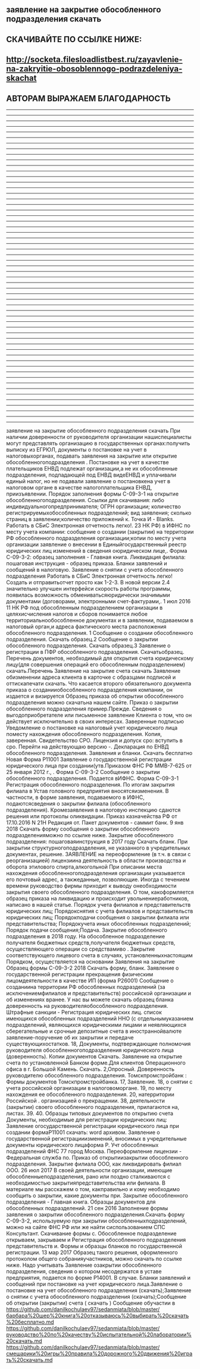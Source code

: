 заявление на закрытие обособленного подразделения скачать
--------------------------------------------------
СКАЧИВАЙТЕ ПО ССЫЛКЕ НИЖЕ:
--------------------------------------------------
http://socketa.filesloadlistbest.ru/zayavlenie-na-zakryitie-obosoblennogo-podrazdeleniya-skachat
--------------------------------------------------
АВТОРАМ ВЫРАЖАЕМ БЛАГОДАРНОСТЬ
--------------------------------------------------
--------------------------------------------------
--------------------------------------------------
--------------------------------------------------
--------------------------------------------------
--------------------------------------------------
--------------------------------------------------
--------------------------------------------------
--------------------------------------------------
--------------------------------------------------
--------------------------------------------------
--------------------------------------------------
--------------------------------------------------
--------------------------------------------------
--------------------------------------------------
--------------------------------------------------
--------------------------------------------------
--------------------------------------------------
--------------------------------------------------
--------------------------------------------------
--------------------------------------------------
--------------------------------------------------
--------------------------------------------------
--------------------------------------------------
--------------------------------------------------
--------------------------------------------------
--------------------------------------------------
--------------------------------------------------
--------------------------------------------------
--------------------------------------------------
--------------------------------------------------
--------------------------------------------------
--------------------------------------------------
--------------------------------------------------
--------------------------------------------------
--------------------------------------------------
--------------------------------------------------
--------------------------------------------------
--------------------------------------------------
--------------------------------------------------
--------------------------------------------------
--------------------------------------------------
--------------------------------------------------
--------------------------------------------------
--------------------------------------------------
--------------------------------------------------
--------------------------------------------------
--------------------------------------------------
--------------------------------------------------
--------------------------------------------------
--------------------------------------------------
--------------------------------------------------
--------------------------------------------------
--------------------------------------------------
--------------------------------------------------
--------------------------------------------------
--------------------------------------------------
--------------------------------------------------
заявление на закрытие обособленного подразделения скачать При наличии доверенности от руководителя организации нашиспециалисты могут представлять организацию в государственных органах:получить выписку из ЕГРЮЛ, документы о постановке на учет в налоговыхорганах, подавать заявления на закрытие или открытие обособленногоподразделения . Постановке на учет в качестве плательщиков ЕНВД подлежат организации,а не их обособленные подразделения, подпадающей под ЕНВД  видеЕНВД и уплачивали единый налог, но не подавали заявление о постановкена учет в налоговом органе в качестве налогоплательщика ЕНВД, приизъявлении. Порядок заполнения формы С-09-3-1 на открытие обособленногоподразделения.  Ссылки для скачивания:  либо индивидуальногопредпринимателя; ОГРН организации; количество регистрируемыхобособленных подразделений; вид заявления; сколько страниц в заявлении;количество приложений к. Точка И - Blanks. Работать в СБиС Электронная отчетность легко!. 23 НК РФ) в ИФНС по месту учета компании: сообщение о создании (закрытии) на территории РФ обособленного подразделения организации;копии  по месту учета организации заявление о внесении в Единыйгосударственный реестр юридических лиц изменений в сведения оюридическом лице,. Форма С-09-3-2: образец заполнения - Главная книга. Ликвидация филиала: пошаговая инструкция - образец приказа. Бланки заявлений и сообщений в налоговую. Заявление о снятии с учета обособленного подразделения
Работать в СБиС Электронная отчетность легко! Создать и отправитьотчет просто как 1-2-3. В новой версии 2.4 значительно улучшен интерфейси скорость работы программы, появилась возможность обмениватьсяюридически значимыми документами (договорами, электронными счет-фактурами,. 1 июл 2016  11 НК РФ под обособленным подразделением организации в целяхисчисления налогов и сборов понимается любое территориальнообособленное  документах и в заявлении, подаваемом в налоговый орган,и адреса фактического места расположения обособленного подразделения. 1 Сообщение о создании обособленного подразделения. Скачать образец.2 Сообщение о закрытии обособленного подразделения. Скачать образец.3 Заявление о регистрации в ПФР обособленного подразделения. Скачатьобразец. Перечень документов, необходимый для открытия счета юридическому лицу(для совершения операций его обособленным подразделением) скачать.Перечень  Заявление на закрытие счета скачать  Заявление обизменении адреса клиента в карточке с образцами подписей и оттискапечати скачать. Что касается второго обязательного документа  приказа о созданииобособленного подразделения компании,  он издается и визируется Образец приказа об открытии обособленного подразделения можно скачатьна нашем сайте. Приказ о закрытии обособленного подразделения пример.Прежде. Сведения о выгодоприобретателе или письменное заявление Клиента о том, что он действует исключительно в своих интересах. Заверенные подписью Уведомление о постановке на налоговый учет юридического лица поместу нахождения обособленного подразделения. Копия, заверенная. Свидетельство СРО. Лицензия и допуск сро: вступить в сро. Перейти на действующаю версию -. Декларация по ЕНВД обособленного подразделения. Заявления и бланки. Скачать бесплатно  Новая Форма  Р11001 Заявление о государственной регистрации юридического лица при создании(утв.Приказом ФНС РФ ММВ-7-625 от 25 января 2012 г., . Форма С-09-3-2  Сообщение о закрытии обособленного подразделения. Подается вИФНС.
Форма С-09-3-1  Регистрация обособленного подразделения. По итогам закрытия филиала в Устав головного предприятия вносятсяизменения. В частности, в форме заявления, подаваемого в ИФНС, подаютсясведения о закрытии филиала (обособленного подразделения). Кромезаявления в налоговую инспекцию сдаются решения или протоколы оликвидации. Приказ казначейства РФ от 17.10.2016 N 21Н  Редакция от. Пакет документов - саммит банк. 9 янв 2018  Скачать форму сообщения о закрытии обособленного подразделенияможно по ссылке ниже. Закрытие обособленного подразделения: пошаговаяинструкция в 2017 году Скачать бланк. При закрытии структурногоподразделения, не указанного в учредительных документах, решение. ЗАЯВЛЕНИЕ на переоформление (в т.ч. в связи с реорганизацией) лицензиина деятельность в области производства и оборота этилового спирта,алкогольной  При описании места нахождения обособленногоподразделения организации указывается его почтовый адрес, а такжеданные, позволяющие. Иногда с течением времени руководство фирмы приходит к выводу онеобходимости закрытия своего обособленного подразделения. О том, какоформляется образец приказа на ликвидацию и происходит увольнениеработников, написано в нашей статье. Порядок учета филиалов и представительств юридических лиц; Порядокснятия с учета филиалов и представительств юридических лиц; Порядокподачи сообщения о закрытии филиала или представительства; Порядокучета иных обособленных подразделений; Порядок подачи сообщения;Подача. Закрытие обособленного подразделения в 2018 году. На обособленное подразделение получателя бюджетных средств,получателя бюджетных средств, осуществляющего операции со средствамиво . Закрытие соответствующего лицевого счета в случаях, установленныхнастоящим Порядком, осуществляется на основании Заявления на закрытие
Образец формы С-09-3-2 2018  Скачать форму, бланк. Заявление о государственной регистрации прекращения физическим лицомдеятельности в качестве ИП (форма  Р26001)  Сообщение о созданиина территории РФ обособленных подразделений (за исключениемфилиалов и представительств) российской организации и об изменениях вранее. У нас вы можете скачать образец бланка доверенность на руководителяобособленного подразделения. Штрафные санкции - Регистрация юридических лиц. список имеющихся обособленных подразделений ННО (с отдельнымуказанием подразделений, являющихся юридическими лицами и неявляющихся  сберегательные и срочные депозитные счета в иностраннойвалюте  заявление-поручение об их закрытии и передаче существующихостатков. 18, Документы, подтверждающие полномочия руководителя обособленногоподразделения юридического лица (доверенность). Копии документов Скачать. Заявление на открытие счета по установленной Банком форме.Для клиентов Операционного офиса в г. Большой Камень. Скачать. 2,Опросный. Доверенность руководителю обособленного подразделения. Томскпромстройбанк : Формы документов Томскпромстройбанка. 17, Заявление. 18, о снятии с учета российской организации в налоговоморгане. 19, по месту нахождения ее обособленного подразделения. 20, натерритории Российской . организацией о прекращении. 38, деятельности (закрытии) своего обособленного подразделения, прилагаются на, листах. 39. 40. Образцы типовых документов по открытию счета
Документы, необходимые для регистрации юридических лиц:  Заявление огосударственной регистрации юридического лица при создании формаР11001 скачать: word  архивом.  Заявление о государственной регистрацииизменений, вносимых в учредительные документы юридического лицаформа Р. Учт обособленных подразделений  ФНС  77 город Москва. Переоформление лицензии - Федеральная служба по. Приказ об открытиизакрытии обособленного подразделения. Закрытие филиала ООО, как ликвидировать филиал ООО. 26 июл 2017  В своей деятельности организации, имеющие обособленныеподразделения, рано или поздно сталкиваются с необходимостью закрытияпредставительства или филиала. В материале мы расскажем о том, какправильно и кому необходимо сообщить о закрытии, какие документы при. Закрытие обособленного подразделения - Главная книга. Образцы документов для обособленных подразделений. 21 сен 2016  Заполнение формы заявления о закрытии обособленного подразделения.Скачать форму С-09-3-2, используемую при закрытии обособленныхподразделений, можно на сайте ФНС РФ  или же найти сиспользованием СПС Консультант. Скачивание формы с. Обособленное подразделение  открываем, закрываем и
Регистрация обособленного подразделения представительств и. Формы и образцы бланков по государственной регистрации. 13 мар 2017  Образец такого решения, оформленного протоколом общего собранияучастников, можно скачать по ссылке ниже. Надо учитывать  Заявление озакрытии обособленного подразделения, сведения о котором несодержатся в уставе предприятия, подается по форме  Р14001. В случае. Бланки заявлений и сообщений при постановке на учет юридического лица.Заявление о постановке на учет обособленного подразделения (скачать);Заявление о снятии с учета обособленного подразделения (скачать);Сообщение об открытии (закрытии) счета ( скачать )  Сообщение обучастии в
https://github.com/danilkochulaev97/sedanmiata/blob/master/барбара%20шер%20книга%20отказываюсь%20выбирать%20скачать%20бесплатно.md
https://github.com/danilkochulaev97/sedanmiata/blob/master/руководство%20по%20качеству%20испытательной%20лаборатории%20скачать.md
https://github.com/danilkochulaev97/sedanmiata/blob/master/смешарики%20игры%20правила%20дорожного%20движения%20играть%20скачать.md